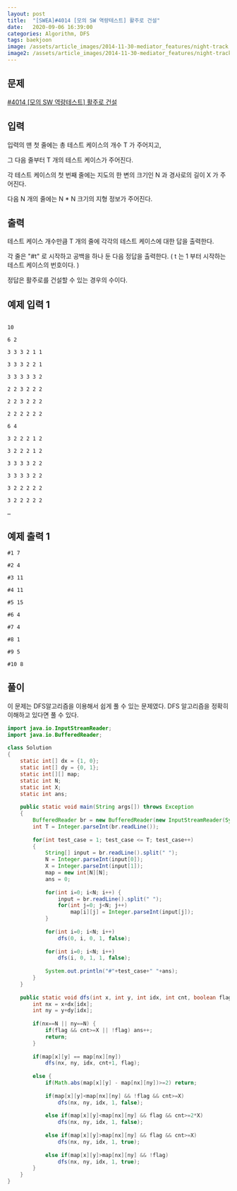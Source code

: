 ```yaml
---
layout: post
title:  "[SWEA]#4014 [모의 SW 역량테스트] 활주로 건설"
date:   2020-09-06 16:39:00
categories: Algorithm, DFS
tags: baekjoon
image: /assets/article_images/2014-11-30-mediator_features/night-track.JPG
image2: /assets/article_images/2014-11-30-mediator_features/night-track-mobile.JPG
---
```


문제
--------------------

[#4014 [모의 SW 역량테스트] 활주로 건설](https://swexpertacademy.com/main/code/problem/problemDetail.do?contestProbId=AWIeW7FakkUDFAVH)

입력
---------------------------

입력의 맨 첫 줄에는 총 테스트 케이스의 개수 T 가 주어지고,

그 다음 줄부터 T 개의 테스트 케이스가 주어진다.

각 테스트 케이스의 첫 번째 줄에는 지도의 한 변의 크기인 N 과 경사로의 길이 X 가 주어진다.

다음 N 개의 줄에는 N * N 크기의 지형 정보가 주어진다.

출력
----------------

테스트 케이스 개수만큼 T 개의 줄에 각각의 테스트 케이스에 대한 답을 출력한다.

각 줄은 "#t" 로 시작하고 공백을 하나 둔 다음 정답을 출력한다. ( t 는 1 부터 시작하는 테스트 케이스의 번호이다. )

정답은 활주로를 건설할 수 있는 경우의 수이다.

예제 입력 1 
----------------------

```

10

6 2

3 3 3 2 1 1

3 3 3 2 2 1

3 3 3 3 3 2

2 2 3 2 2 2

2 2 3 2 2 2

2 2 2 2 2 2

6 4

3 2 2 2 1 2

3 2 2 2 1 2

3 3 3 3 2 2

3 3 3 3 2 2

3 2 2 2 2 2

3 2 2 2 2 2

…
```

예제 출력 1 
------------------------

```
#1 7

#2 4

#3 11

#4 11

#5 15

#6 4

#7 4

#8 1

#9 5

#10 8
```

풀이
--------------------------

이 문제는 DFS알고리즘을 이용해서 쉽게 풀 수 있는 문제였다. DFS 알고리즘을 정확히 이해하고 있다면 풀 수 있다.

```java
import java.io.InputStreamReader;
import java.io.BufferedReader;
 
class Solution
{
    static int[] dx = {1, 0};
    static int[] dy = {0, 1};
    static int[][] map;
    static int N;
    static int X;
    static int ans;
     
    public static void main(String args[]) throws Exception
    {
        BufferedReader br = new BufferedReader(new InputStreamReader(System.in));
        int T = Integer.parseInt(br.readLine());
         
        for(int test_case = 1; test_case <= T; test_case++)
        {
            String[] input = br.readLine().split(" ");
            N = Integer.parseInt(input[0]);
            X = Integer.parseInt(input[1]);
            map = new int[N][N];
            ans = 0;
             
            for(int i=0; i<N; i++) {
                input = br.readLine().split(" ");
                for(int j=0; j<N; j++)
                    map[i][j] = Integer.parseInt(input[j]);
            }
             
            for(int i=0; i<N; i++)
                dfs(0, i, 0, 1, false);
             
            for(int i=0; i<N; i++)
                dfs(i, 0, 1, 1, false);
           
            System.out.println("#"+test_case+" "+ans);
        }
    }
     
    public static void dfs(int x, int y, int idx, int cnt, boolean flag) {
        int nx = x+dx[idx];
        int ny = y+dy[idx];
             
        if(nx==N || ny==N) {
            if(flag && cnt>=X || !flag) ans++;
            return;
        }
         
        if(map[x][y] == map[nx][ny])
            dfs(nx, ny, idx, cnt+1, flag);
         
        else {
            if(Math.abs(map[x][y] - map[nx][ny])>=2) return;
             
            if(map[x][y]<map[nx][ny] && !flag && cnt>=X)
                dfs(nx, ny, idx, 1, false);
             
            else if(map[x][y]<map[nx][ny] && flag && cnt>=2*X)
                dfs(nx, ny, idx, 1, false);
             
            else if(map[x][y]>map[nx][ny] && flag && cnt>=X)
                dfs(nx, ny, idx, 1, true);
             
            else if(map[x][y]>map[nx][ny] && !flag)
                dfs(nx, ny, idx, 1, true);
        }
    }
}
```
